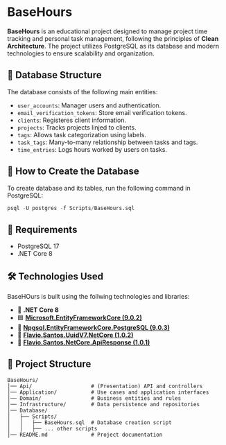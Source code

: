 # BaseHours

**BaseHours** is an educational project designed to manage project time tracking and personal task management, following the principles of **Clean Architecture**. The project utilizes PostgreSQL as its database and modern technologies to ensure scalability and organization.

## 📂 Database Structure

The database consists of the following main entities:

- `user_accounts`: Manager users and authentication.
- `email_verification_tokens`: Store email verification tokens.
- `clients`: Registeres client information.
- `projects`: Tracks projects linjed to clients.
- `tags`: Allows task categorization using labels.
- `task_tags`: Many-to-many relationship between tasks and tags.
- `time_entries`: Logs hours worked by users on tasks.

## 🚀 How to Create the Database

To create database and its tables, run the following command in PostgreSQL:

```sql
psql -U postgres -f Scripts/BaseHours.sql
```

## 📜 Requirements

- PostgreSQL 17
- .NET Core 8

## 🛠 Technologies Used

BaseHOurs is built using the follwing technologies and libraries:

- 🚀 **.NET Core 8**
- 🟦 **[Microsoft.EntityFrameworkCore (9.0.2)](https://www.nuget.org/packages/Microsoft.EntityFrameworkCore/)**
- 🔄 **[Npgsql.EntityFrameworkCore.PostgreSQL (9.0.3)](https://www.nuget.org/packages/Npgsql.EntityFrameworkCore.PostgreSQL/)**
- 🔑 **[Flavio.Santos.UuidV7.NetCore (1.0.2)](https://www.nuget.org/packages/Flavio.Santos.UuidV7.NetCore/)**
- 📡 **[Flavio.Santos.NetCore.ApiResponse (1.0.1)](https://www.nuget.org/packages/Flavio.Santos.NetCore.ApiResponse/)**

## 📌 Project Structure

```
BaseHours/
│── Api/                   # (Presentation) API and controllers
│── Application/           # Use cases and application interfaces
│── Domain/                # Business entities and rules
│── Infrastructure/        # Data persistence and repositories
│── Database/
│   ├── Scripts/
│   │   ├── BaseHours.sql  # Database creation script
│   │   ├── ... other scripts
│── README.md              # Project documentation
```